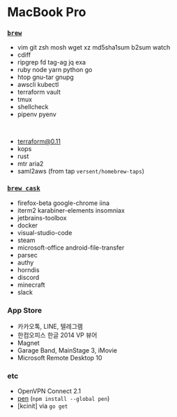 MacBook Pro
========

### [`brew`]
- vim git zsh mosh wget xz md5sha1sum b2sum watch
- cdiff
- ripgrep fd tag-ag jq exa
- ruby node yarn python go
- htop gnu-tar gnupg
- awscli kubectl
- terraform vault
- tmux
- shellcheck
- pipenv pyenv

&nbsp;

- terraform@0.11
- kops
- rust
- mtr aria2
- saml2aws (from tap `versent/homebrew-taps`)

### [`brew cask`]
- firefox-beta google-chrome iina
- iterm2 karabiner-elements insomniax
- jetbrains-toolbox
- docker
- visual-studio-code
- steam
- microsoft-office android-file-transfer
- parsec
- authy
- horndis
- discord
- minecraft
- slack

### App Store
- 카카오톡, LINE, 텔레그램
- 한컴오피스 한글 2014 VP 뷰어
- Magnet
- Garage Band, MainStage 3, iMovie
- Microsoft Remote Desktop 10

### etc
- OpenVPN Connect 2.1
- [pen] (`npm install --global pen`)
- [kcinit] via `go get`

[`brew`]: http://brew.sh
[`brew cask`]: https://caskroom.github.io/
[pen]: https://github.com/utatti/pen
